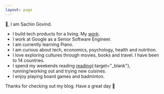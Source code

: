 ```yaml
---
layout: page
---
```

👋, I am Sachin Govind.

- I build tech products for a living. My [work](/work/).
- I work at Google as a Senior Software Engineer.
- I am currently learning Piano.
- I am curious about tech, economics, psychology, health and nutrition.
- I love exploring cultures through movies, books and travel. I have been to 14 countries.
- I spend my weekends reading [reading](https://www.goodreads.com/sacgov){:target="_blank"}, running/working out and trying new cuisines.
- I enjoy playing board games and badminton.

Thanks for checking out my blog. Have a great day 🤗
